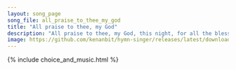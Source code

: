 ```yaml
---
layout: song_page
song_file: all_praise_to_thee_my_god
title: "All praise to thee, my God"
description: "All praise to thee, my God, this night, for all the blessings of the light. Keep me, O keep me, King of kings, beneath thine own almighty wings.  O le... english christian 4part textbyother evening"
image: https://github.com/kenanbit/hymn-singer/releases/latest/download/all_praise_to_thee_my_god-trad.png
---
```


{% include choice_and_music.html %}